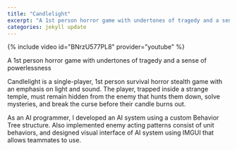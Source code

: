 ```yaml
---
title: "Candlelight"
excerpt: "A 1st person horror game with undertones of tragedy and a sense of powerlessness"
categories: jekyll update
---
```


{% include video id="BNrzU577PL8" provider="youtube" %}

A 1st person horror game with undertones of tragedy and a sense of powerlessness

Candlelight is a single-player, 1st person survival horror stealth game with an emphasis on light and sound. The player, trapped inside a strange temple, must remain hidden from the enemy that hunts them down, solve mysteries, and break the curse before their candle burns out.

As an AI programmer, I developed an AI system using a custom Behavior Tree structure. Also implemented enemy acting patterns consist of unit behaviors, and designed visual interface of AI system using IMGUI that allows teammates to use.
